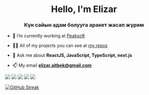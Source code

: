 <h1 align="center"> Hello, I'm Elizar</h1>
<h3 align="center">Күн сайын адам болууга арaкет жасап жүрөм</h3>

- 🔭 I’m currently working at [Peaksoft](https://peaksoft.us/)

- 👨‍💻 All of my projects you can see at [my repos](https://github.com/ElizarAitbek)

- 💬 Ask me about **ReactJS, JavaScript, TypeScript, next.js**

- 📫 My email **elizar.aitbek@gmail.com**

![](https://github-profile-summary-cards.vercel.app/api/cards/profile-details?EizarAitbek=daniilshat&theme=solarized_dark)
![](https://github-profile-summary-cards.vercel.app/api/cards/most-commit-language?EizarAitbek=daniilshat&theme=solarized_dark)
![](https://github-profile-summary-cards.vercel.app/api/cards/repos-per-language?EizarAitbek=daniilshat&theme=solarized_dark)
![](https://github-profile-summary-cards.vercel.app/api/cards/stats?EizarAitbek=daniilshat&theme=solarized_dark)
![](https://github-profile-summary-cards.vercel.app/api/cards/productive-time?EizarAitbek=daniilshat&theme=solarized_dark)


[![GitHub Streak](https://github-readme-streak-stats.herokuapp.com/?EizarAitbek=DenverCoder1)](https://git.io/streak-stats)

